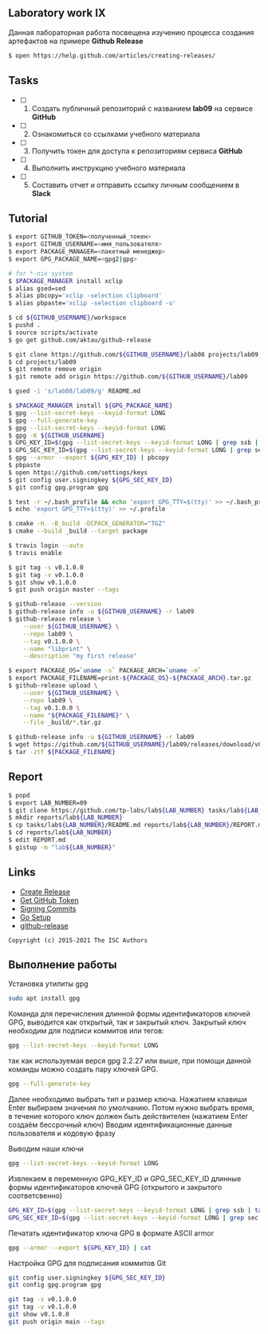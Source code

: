 ## Laboratory work IX

Данная лабораторная работа посвещена изучению процесса создания артефактов на примере **Github Release**

```sh
$ open https://help.github.com/articles/creating-releases/
```

## Tasks

- [ ] 1. Создать публичный репозиторий с названием **lab09** на сервисе **GitHub**
- [ ] 2. Ознакомиться со ссылками учебного материала
- [ ] 3. Получить токен для доступа к репозиториям сервиса **GitHub**
- [ ] 4. Выполнить инструкцию учебного материала
- [ ] 5. Составить отчет и отправить ссылку личным сообщением в **Slack**

## Tutorial

```sh
$ export GITHUB_TOKEN=<полученный_токен>
$ export GITHUB_USERNAME=<имя_пользователя>
$ export PACKAGE_MANAGER=<пакетный менеджер>
$ export GPG_PACKAGE_NAME=<gpg2|gpg>
```

```sh
# for *-nix system
$ $PACKAGE_MANAGER install xclip
$ alias gsed=sed
$ alias pbcopy='xclip -selection clipboard'
$ alias pbpaste='xclip -selection clipboard -o'
```

```sh
$ cd ${GITHUB_USERNAME}/workspace
$ pushd .
$ source scripts/activate
$ go get github.com/aktau/github-release
```

```sh
$ git clone https://github.com/${GITHUB_USERNAME}/lab08 projects/lab09
$ cd projects/lab09
$ git remote remove origin
$ git remote add origin https://github.com/${GITHUB_USERNAME}/lab09
```

```sh
$ gsed -i 's/lab08/lab09/g' README.md
```

```sh
$ $PACKAGE_MANAGER install ${GPG_PACKAGE_NAME}
$ gpg --list-secret-keys --keyid-format LONG
$ gpg --full-generate-key
$ gpg --list-secret-keys --keyid-format LONG
$ gpg -K ${GITHUB_USERNAME}
$ GPG_KEY_ID=$(gpg --list-secret-keys --keyid-format LONG | grep ssb | tail -1 | awk '{print $2}' | awk -F'/' '{print $2}')
$ GPG_SEC_KEY_ID=$(gpg --list-secret-keys --keyid-format LONG | grep sec | tail -1 | awk '{print $2}' | awk -F'/' '{print $2}')
$ gpg --armor --export ${GPG_KEY_ID} | pbcopy
$ pbpaste
$ open https://github.com/settings/keys
$ git config user.signingkey ${GPG_SEC_KEY_ID}
$ git config gpg.program gpg
```

```sh
$ test -r ~/.bash_profile && echo 'export GPG_TTY=$(tty)' >> ~/.bash_profile
$ echo 'export GPG_TTY=$(tty)' >> ~/.profile
```

```sh
$ cmake -H. -B_build -DCPACK_GENERATOR="TGZ"
$ cmake --build _build --target package
```

```sh
$ travis login --auto
$ travis enable
```

```sh
$ git tag -s v0.1.0.0
$ git tag -v v0.1.0.0
$ git show v0.1.0.0
$ git push origin master --tags
```

```sh
$ github-release --version
$ github-release info -u ${GITHUB_USERNAME} -r lab09
$ github-release release \
    --user ${GITHUB_USERNAME} \
    --repo lab09 \
    --tag v0.1.0.0 \
    --name "libprint" \
    --description "my first release"
```

```sh
$ export PACKAGE_OS=`uname -s` PACKAGE_ARCH=`uname -m` 
$ export PACKAGE_FILENAME=print-${PACKAGE_OS}-${PACKAGE_ARCH}.tar.gz
$ github-release upload \
    --user ${GITHUB_USERNAME} \
    --repo lab09 \
    --tag v0.1.0.0 \
    --name "${PACKAGE_FILENAME}" \
    --file _build/*.tar.gz
```

```sh
$ github-release info -u ${GITHUB_USERNAME} -r lab09
$ wget https://github.com/${GITHUB_USERNAME}/lab09/releases/download/v0.1.0.0/${PACKAGE_FILENAME}
$ tar -ztf ${PACKAGE_FILENAME}
```

## Report

```sh
$ popd
$ export LAB_NUMBER=09
$ git clone https://github.com/tp-labs/lab${LAB_NUMBER} tasks/lab${LAB_NUMBER}
$ mkdir reports/lab${LAB_NUMBER}
$ cp tasks/lab${LAB_NUMBER}/README.md reports/lab${LAB_NUMBER}/REPORT.md
$ cd reports/lab${LAB_NUMBER}
$ edit REPORT.md
$ gistup -m "lab${LAB_NUMBER}"
```

## Links

- [Create Release](https://help.github.com/articles/creating-releases/)
- [Get GitHub Token](https://help.github.com/articles/creating-a-personal-access-token-for-the-command-line/)
- [Signing Commits](https://help.github.com/articles/signing-commits-with-gpg/)
- [Go Setup](http://www.golangbootcamp.com/book/get_setup)
- [github-release](https://github.com/aktau/github-release)

```
Copyright (c) 2015-2021 The ISC Authors
```

## Выполнение работы

Установка утилиты gpg
```sh
sudo apt install gpg
```

Команда для перечисления длинной формы идентификаторов ключей GPG, выводится как открытый, так и закрытый ключ. Закрытый ключ необходим для подписи коммитов или тегов:
```sh
gpg --list-secret-keys --keyid-format LONG
```

так как используемая верся gpg 2.2.27 или выше, при помощи данной команды можно создать пару ключей GPG.
```sh
gpg --full-generate-key
```
Далее необходимо выбрать тип и размер ключа. Нажатием клавиши Enter выбираем значения по умолчанию. 
Потом нужно выбрать время, в течение которого ключ должен быть действителен 
(нажатием Enter создаём бессрочный ключ)
Вводим идентификационные данные пользователя и кодовую фразу

Выводим наши ключи
```sh
gpg --list-secret-keys --keyid-format LONG
```

Извлекаем в переменную GPG_KEY_ID и GPG_SEC_KEY_ID длинные формы идентификаторов ключей GPG 
(открытого и закрытого соответсвенно)
```sh
GPG_KEY_ID=$(gpg --list-secret-keys --keyid-format LONG | grep ssb | tail -1 | awk '{print $2}' | awk -F'/' '{print $2}')
GPG_SEC_KEY_ID=$(gpg --list-secret-keys --keyid-format LONG | grep sec | tail -1 | awk '{print $2}' | awk -F'/' '{print $2}')
```

Печатать идентификатор ключа GPG в формате ASCII armor
```sh
gpg --armor --export ${GPG_KEY_ID} | cat
```

Настройка GPG для подписания коммитов Git
```sh
git config user.signingkey ${GPG_SEC_KEY_ID}
git config gpg.program gpg
```


```sh
git tag -s v0.1.0.0
git tag -v v0.1.0.0
git show v0.1.0.0
git push origin main --tags
```
